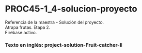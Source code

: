 # PROC45-1_4-solucion-proyecto
Referencia de la maestra - Solución del proyecto.  
Atrapa frutas. Etapa 2.  
Firebase activo.

### Texto en inglés: project-solution-Fruit-catcher-II
